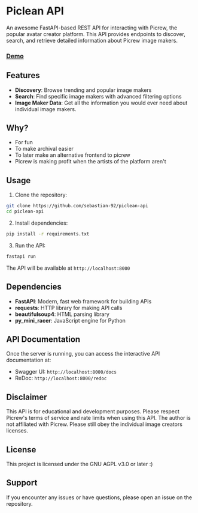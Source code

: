# Piclean API

An awesome FastAPI-based REST API for interacting with Picrew, the popular avatar creator platform. This API provides endpoints to discover, search, and retrieve detailed information about Picrew image makers.
### [Demo](https://api.piclean.us)
## Features

- **Discovery**: Browse trending and popular image makers
- **Search**: Find specific image makers with advanced filtering options
- **Image Maker Data**: Get all the information you would ever need about individual image makers.

## Why?
- For fun
- To make archival easier
- To later make an alternative frontend to picrew
- Picrew is making profit when the artists of the platform aren't

## Usage

1. Clone the repository:
```bash
git clone https://github.com/sebastian-92/piclean-api
cd piclean-api
```

2. Install dependencies:
```bash
pip install -r requirements.txt
```

3. Run the API:
```bash
fastapi run
```

The API will be available at `http://localhost:8000`

## Dependencies

- **FastAPI**: Modern, fast web framework for building APIs
- **requests**: HTTP library for making API calls
- **beautifulsoup4**: HTML parsing library
- **py_mini_racer**: JavaScript engine for Python

## API Documentation

Once the server is running, you can access the interactive API documentation at:
- Swagger UI: `http://localhost:8000/docs`
- ReDoc: `http://localhost:8000/redoc`

## Disclaimer

This API is for educational and development purposes. Please respect Picrew's terms of service and rate limits when using this API. The author is not affiliated with Picrew. Please still obey the individual image creators licenses.

## License
This project is licensed under the GNU AGPL v3.0 or later :)

## Support

If you encounter any issues or have questions, please open an issue on the repository.
